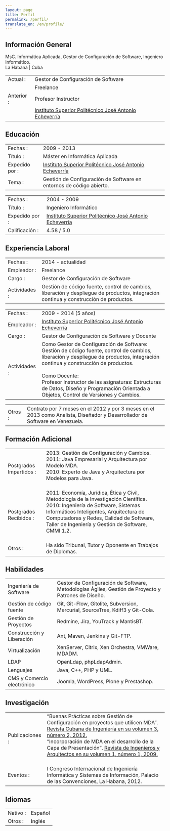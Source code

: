```yaml
---
layout: page
title: Perfil
permalink: /perfil/
translate_en: /en/profile/
---
```


## Información General
<p class="profile-description">MsC. Informática Aplicada, Gestor de Configuración de Software, Ingeniero Informático.
<br>
La Habana | Cuba
</p>

<table class="profile-table">
	<tbody>
		<tr>
			<td class="profile-table-header">Actual :</td>
			<td class="profile-table-info">Gestor de Configuración de Software</td>
		</tr>
		<tr>
			<td class="profile-table-header"></td>
			<td class="profile-table-info">Freelance</td>
		</tr>
		<tr>
			<td class="profile-table-header">Anterior :</td>
			<td class="profile-table-info">Profesor Instructor</td>
		<tr>
		</tr>
			<td class="profile-table-header"></td>
			<td class="profile-table-info"><a href="http://cujae.edu.cu/" target="_blank">Instituto Superior Politécnico José Antonio Echeverría</a></td>
		</tr>
	</tbody>
</table>

## Educación

<table class="profile-table">
	<tbody>
		<tr>
			<td class="profile-table-header">Fechas :</td>
			<td class="profile-table-info">2009 - 2013</td>
		</tr>
		<tr>
			<td class="profile-table-header">Título :</td>
			<td class="profile-table-info">Máster en Informática Aplicada</td>
		</tr>
		<tr>
			<td class="profile-table-header">Expedido por :</td>
			<td class="profile-table-info"><a href="http://cujae.edu.cu/" target="_blank">Instituto Superior Politécnico José Antonio Echeverría</a></td>
		<tr>
		</tr>
			<td class="profile-table-header">Tema :</td>
			<td class="profile-table-info">Gestión de Configuración de Software en entornos de código abierto.</td>
		</tr>
	</tbody>
</table>

<table class="profile-table">
	<tbody>
		<tr>
			<td class="profile-table-header">Fechas :</td>
			<td class="profile-table-info">2004 - 2009</td>
		</tr>
		<tr>
			<td class="profile-table-header">Título :</td>
			<td class="profile-table-info">Ingeniero Informático</td>
		</tr>
		<tr>
			<td class="profile-table-header">Expedido por :</td>
			<td class="profile-table-info"><a href="http://cujae.edu.cu/" target="_blank">Instituto Superior Politécnico José Antonio Echeverría</a></td>
		<tr>
		</tr>
			<td class="profile-table-header">Calificación :</td>
			<td class="profile-table-info">4.58 / 5.0</td>
		</tr>
	</tbody>
</table>

## Experiencia Laboral

<table class="profile-table">
	<tbody>
		<tr>
			<td class="profile-table-header">Fechas :</td>
			<td class="profile-table-info">2014 - actualidad</td>
		</tr>
		<tr>
			<td class="profile-table-header">Empleador :</td>
			<td class="profile-table-info">Freelance</td>
		</tr>
		<tr>
			<td class="profile-table-header">Cargo :</td>
			<td class="profile-table-info">Gestor de Configuración de Software</td>
		<tr>
		</tr>
			<td class="profile-table-header">Actividades :</td>
			<td class="profile-table-info">Gestión de código fuente, control de cambios, liberación y despliegue de productos, integración continua y construcción de productos.</td>
		</tr>
	</tbody>
</table>

<table class="profile-table">
	<tbody>
		<tr>
			<td class="profile-table-header">Fechas :</td>
			<td class="profile-table-info">2009 - 2014 (5 años)</td>
		</tr>
		<tr>
			<td class="profile-table-header">Empleador :</td>
			<td class="profile-table-info"><a href="http://cujae.edu.cu/" target="_blank">Instituto Superior Politécnico José Antonio Echeverría</a></td>
		</tr>
		<tr>
			<td class="profile-table-header">Cargo :</td>
			<td class="profile-table-info">Gestor de Configuración de Software y Docente</td>
		<tr>
		</tr>
			<td class="profile-table-header">Actividades :</td>
			<td class="profile-table-info">Como Gestor de Configuración de Software:<br>Gestión de código fuente, control de cambios, liberación y despliegue de productos, integración continua y construcción de productos.
			<br><br>
			Como Docente:<br>Profesor Instructor de las asignaturas: Estructuras de Datos, Diseño y Programación Orientada a Objetos, Control de Versiones y Cambios.</td>
		</tr>
	</tbody>
</table>

<table class="profile-table">
	<tbody>
		<tr>
			<td class="profile-table-header">Otros :</td>
			<td class="profile-table-info">Contrato por 7 meses en el 2012 y por 3 meses en el 2013 como Analista, Diseñador y Desarrollador de Software en Venezuela.</td>
		</tr>
	</tbody>
</table>

## Formación Adicional

<table class="profile-table">
	<tbody>
		<tr>
			<td class="profile-table-header">Postgrados Impartidos :</td>
			<td class="profile-table-info">2013: Gestión de Configuración y Cambios.
			<br>
			2011: Java Empresarial y Arquitectura por Modelo MDA.
			<br>
			2010: Experto de Java y Arquitectura por Modelos para Java.
			<br><br>
			</td>
		</tr>
		<tr>
			<td class="profile-table-header">Postgrados Recibidos :</td>
			<td class="profile-table-info">2011: Economía, Jurídica, Ética y Civil, Metodología de la Investigación Científica.
			<br>
			2010: Ingeniería de Software, Sistemas Informáticos Inteligentes, Arquitectura de Computadoras y Redes, Calidad de Software, Taller de Ingeniería y Gestión de Software, CMMI 1.2.</a>
			<br><br>
			</td>
		</tr>
		<tr>
			<td class="profile-table-header">Otros :</td>
			<td class="profile-table-info">Ha sido Tribunal, Tutor y Oponente en Trabajos de Diplomas.</td>
		</tr>
	</tbody>
</table>

## Habilidades

<table class="profile-table">
	<tbody>
		<tr>
			<td class="profile-table-header">Ingeniería de Software</td>
			<td class="profile-table-info">Gestor de Configuración de Software, Metodologías Ágiles, Gestión de Proyecto y Patrones de Diseño.</td>
		</tr>
		<tr>
			<td class="profile-table-header">Gestión de código fuente</td>
			<td class="profile-table-info">Git, Git-Flow, Gitolite, Subversion, Mercurial, SourceTree, Kdiff3 y Git-Cola.</td>
		</tr>
		<tr>
			<td class="profile-table-header">Gestión de Proyectos</td>
			<td class="profile-table-info">Redmine, Jira, YouTrack y MantisBT.</td>
		</tr>
		<tr>
			<td class="profile-table-header">Construcción y Liberación</td>
			<td class="profile-table-info">Ant, Maven, Jenkins y Git-FTP.</td>
		</tr>
		<tr>
			<td class="profile-table-header">Virtualización</td>
			<td class="profile-table-info">XenServer, Citrix, Xen Orchestra, VMWare, MDADM.</td>
		</tr>
		<tr>
			<td class="profile-table-header">LDAP</td>
			<td class="profile-table-info">OpenLdap, phpLdapAdmin.</td>
		</tr>
		<tr>
			<td class="profile-table-header">Lenguajes</td>
			<td class="profile-table-info">Java, C++, PHP y UML.</td>
		</tr>
		<tr>
			<td class="profile-table-header">CMS y Comercio electrónico</td>
			<td class="profile-table-info">Joomla, WordPress, Plone y Prestashop.</td>
		</tr>
	</tbody>
</table>

## Investigación

<table class="profile-table">
	<tbody>
		<tr>
			<td class="profile-table-header">Publicaciones :</td>
			<td class="profile-table-info">“Buenas Prácticas sobre Gestión de Configuración en proyectos que utilicen MDA”. <a href="http://rci.cujae.edu.cu/index.php/rci/article/view/115/pdf" target="_blank">Revista Cubana de Ingeniería en su volumen 3, número 2, 2012.</a>
			<br>
			“Incorporación de MDA en el desarrollo de la Capa de Presentación”. <a href="http://renia.cujae.edu.cu/index.php/revistacientifica/article/viewFile/14/8" target="_blank">Revista de Ingenieros y Arquitectos en su volumen 1, número 1, 2009.</a>
			<br><br>
			</td>
		</tr>
		<tr>
			<td class="profile-table-header">Eventos :</td>
			<td class="profile-table-info">I Congreso Internacional de Ingeniería Informática y Sistemas de Información, Palacio de las Convenciones, La Habana, 2012.
			</td>
		</tr>
	</tbody>
</table>

## Idiomas

<table class="profile-table">
	<tbody>
		<tr>
			<td class="profile-table-header">Nativo :</td>
			<td class="profile-table-info">Español</td>
		</tr>
		<tr>
			<td class="profile-table-header">Otros :</td>
			<td class="profile-table-info">Inglés</td>
		</tr>
	</tbody>
</table>